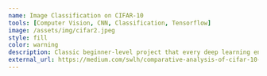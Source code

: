 ```yaml
---
name: Image Classification on CIFAR-10
tools: [Computer Vision, CNN, Classification, Tensorflow]
image: /assets/img/cifar2.jpeg
style: fill
color: warning
description: Classic beginner-level project that every deep learning enthusiast begins with. I compared the performance of a vanilla Convolutional Neural Network with that of a pretrained ResNet Model on different CIFAR-10 image sizes. This project exposed me to the intricacies involved in training a CNN.
external_url: https://medium.com/swlh/comparative-analysis-of-cifar-10-image-classification-transfer-learning-vs-user-defined-cnns-e673685d925e
---
```

